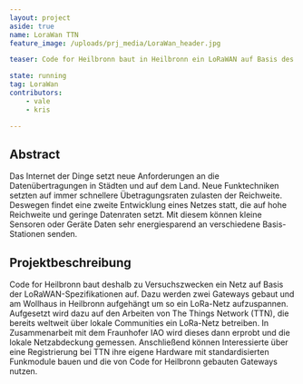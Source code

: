 ```yaml
---
layout: project
aside: true
name: LoraWan TTN
feature_image: /uploads/prj_media/LoraWan_header.jpg  

teaser: Code for Heilbronn baut in Heilbronn ein LoRaWAN auf Basis des The Things Network auf. 

state: running
tag: LoraWan
contributors:
    - vale
    - kris

---
```


## Abstract

Das Internet der Dinge setzt neue Anforderungen an die Datenübertragungen in Städten und auf dem Land. Neue Funktechniken setzten auf immer schnellere Übetragungsraten zulasten der Reichweite. Deswegen findet eine zweite Entwicklung eines Netzes statt, die auf hohe Reichweite und geringe Datenraten setzt. Mit diesem können kleine Sensoren oder Geräte Daten sehr energiesparend an verschiedene Basis-Stationen senden.


## Projektbeschreibung

Code for Heilbronn baut deshalb zu Versuchszwecken ein Netz auf Basis der LoRaWAN-Spezifikationen auf. Dazu werden zwei Gateways gebaut und am Wollhaus in Heilbronn aufgehängt um so ein LoRa-Netz aufzuspannen. Aufgesetzt wird dazu auf den Arbeiten von The Things Network (TTN), die bereits weltweit über lokale Communities ein LoRa-Netz betreiben.
In Zusammenarbeit mit dem Fraunhofer IAO wird dieses dann erprobt und die lokale Netzabdeckung gemessen. Anschließend können Interessierte über eine Registrierung bei TTN ihre eigene Hardware mit standardisierten Funkmodule bauen und die von Code for Heilbronn gebauten Gateways nutzen.
